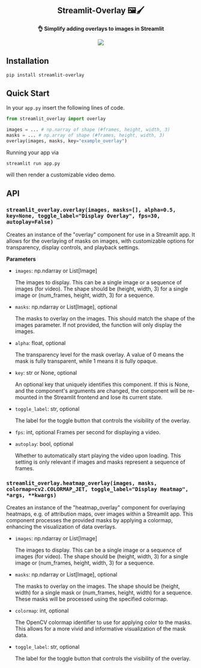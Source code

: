 <div align="center">
    <h2>
        Streamlit-Overlay 🖼️🖌️
    </h2>
    <p><b>👌 Simplify adding overlays to images in Streamlit </b></p>
    <img src="https://github.com/JensRahnfeld/streamlit-overlay/blob/main/assets/streamlit-overlay.gif">
</div>

## Installation

```
pip install streamlit-overlay
```

## Quick Start

In your `app.py` insert the following lines of code.

```python
from streamlit_overlay import overlay

images = ... # np.narray of shape (#frames, height, width, 3)
masks = ... # np.array of shape (#frames, height, width, 3)
overlay(images, masks, key="example_overlay")
```

Running your app via

```
streamlit run app.py
```

will then render a customizable video demo.

## API

### `streamlit_overlay.overlay(images, masks=[], alpha=0.5, key=None, toggle_label="Display Overlay", fps=30, autoplay=False)`

Creates an instance of the "overlay" component for use in a Streamlit app. It allows for the overlaying of masks on images, with customizable options for transparency, display controls, and playback settings.

<b>Parameters</b>

- `images`: np.ndarray or List[Image]

  The images to display. This can be a single image or a sequence of images (for video). The shape should be (height, width, 3) for a single image or (num_frames, height, width, 3) for a sequence.

- `masks`: np.ndarray or List[Image], optional

  The masks to overlay on the images. This should match the shape of the images parameter. If not provided, the function will only display the images.

- `alpha`: float, optional

  The transparency level for the mask overlay. A value of 0 means the mask is fully transparent, while 1 means it is fully opaque.

- `key`: str or None, optional

  An optional key that uniquely identifies this component. If this is
  None, and the component's arguments are changed, the component will
  be re-mounted in the Streamlit frontend and lose its current state.

- `toggle_label`: str, optional

  The label for the toggle button that controls the visibility of the overlay.

- `fps`: int, optional
  Frames per second for displaying a video.

- `autoplay`: bool, optional

  Whether to automatically start playing the video upon loading. This setting is only relevant if images and masks represent a sequence of frames.

### `streamlit_overlay.heatmap_overlay(images, masks, colormap=cv2.COLORMAP_JET, toggle_label="Display Heatmap", *args, **kwargs)`

Creates an instance of the "heatmap_overlay" component for overlaying heatmaps, e.g. of attribution maps, over images within a Streamlit app. This component processes the provided masks by applying a colormap, enhancing the visualization of data overlays.

- `images`: np.ndarray or List[Image]

  The images to display. This can be a single image or a sequence of images (for video). The shape should be (height, width, 3) for a single image or (num_frames, height, width, 3) for a sequence.

- `masks`: np.ndarray or List[Image], optional

  The masks to overlay on the images. The shape should be (height, width) for a single mask or (num_frames, height, width) for a sequence. These masks will be processed using the specified colormap.

- `colormap`: int, optional

  The OpenCV colormap identifier to use for applying color to the masks. This allows for a more vivid and informative visualization of the mask data.

- `toggle_label`: str, optional

  The label for the toggle button that controls the visibility of the overlay.
